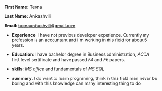 **First Name:**       Teona

**Last Name:**        Anikashvili

 **Email:**           teonaanikashvili@gmail.com



    

- **Experience**: 
   I have not previous developer experience. Currently my profession is an accountant and I'm working in this field for about 5 years.
  

- **Education**:
    I have bachelor degree in Business administration, _ACCA_ first level sertificate and have passed _F4_ and _F6_ papers.
   

-  **skills**: 
   _MS office_ and fundamentals of _MS SQL_
  

- **summary**:
   I do want to learn programing, think in this field man never be boring and with this knowledge can many interesting thing to do